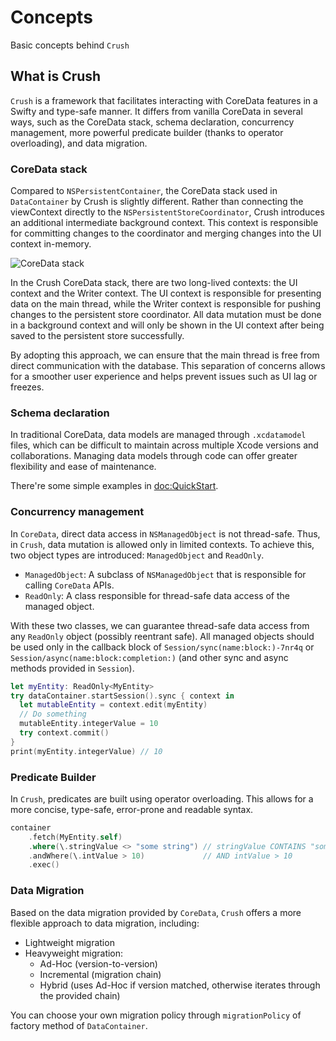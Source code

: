 # Concepts

Basic concepts behind `Crush`

## What is Crush

`Crush` is a framework that facilitates interacting with CoreData features in a Swifty and type-safe manner. It differs from vanilla CoreData in several ways, such as the CoreData stack, schema declaration, concurrency management, more powerful predicate builder (thanks to operator overloading), and data migration.

### CoreData stack

Compared to `NSPersistentContainer`, the CoreData stack used in ``DataContainer`` by Crush is slightly different. Rather than connecting the viewContext directly to the `NSPersistentStoreCoordinator`, Crush introduces an additional intermediate background context. This context is responsible for committing changes to the coordinator and merging changes into the UI context in-memory.

![CoreData stack](CoreDataStack)

In the Crush CoreData stack, there are two long-lived contexts: the UI context and the Writer context. The UI context is responsible for presenting data on the main thread, while the Writer context is responsible for pushing changes to the persistent store coordinator. All data mutation must be done in a background context and will only be shown in the UI context after being saved to the persistent store successfully.

By adopting this approach, we can ensure that the main thread is free from direct communication with the database. This separation of concerns allows for a smoother user experience and helps prevent issues such as UI lag or freezes.

### Schema declaration

In traditional CoreData, data models are managed through `.xcdatamodel` files, which can be difficult to maintain across multiple Xcode versions and collaborations. Managing data models through code can offer greater flexibility and ease of maintenance.

There're some simple examples in <doc:QuickStart>.

### Concurrency management

In `CoreData`, direct data access in `NSManagedObject` is not thread-safe. Thus, in `Crush`, data mutation is allowed only in limited contexts. To achieve this, two object types are introduced: `ManagedObject` and `ReadOnly`.

- ``ManagedObject``: A subclass of `NSManagedObject` that is responsible for calling `CoreData` APIs.
- ``ReadOnly``: A class responsible for thread-safe data access of the managed object.

With these two classes, we can guarantee thread-safe data access from any ``ReadOnly`` object (possibly reentrant safe). All managed objects should be used only in the callback block of ``Session/sync(name:block:)-7nr4q`` or ``Session/async(name:block:completion:)`` (and other sync and async methods provided in ``Session``).

```swift
let myEntity: ReadOnly<MyEntity>
try dataContainer.startSession().sync { context in
  let mutableEntity = context.edit(myEntity)
  // Do something
  mutableEntity.integerValue = 10
  try context.commit()
}
print(myEntity.integerValue) // 10
```

### Predicate Builder

In `Crush`, predicates are built using operator overloading. This allows for a more concise, type-safe, error-prone and readable syntax.

```swift
container
    .fetch(MyEntity.self)
    .where(\.stringValue <> "some string") // stringValue CONTAINS "some string"
    .andWhere(\.intValue > 10)             // AND intValue > 10
    .exec()
```

### Data Migration

Based on the data migration provided by `CoreData`, `Crush` offers a more flexible approach to data migration, including:

- Lightweight migration
- Heavyweight migration:
    - Ad-Hoc (version-to-version)
    - Incremental (migration chain)
    - Hybrid (uses Ad-Hoc if version matched, otherwise iterates through the provided chain)

You can choose your own migration policy through `migrationPolicy` of factory method of ``DataContainer``. 


